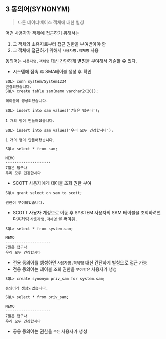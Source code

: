 ## 3 동의어(SYNONYM)
> 다른 데이터베이스 객체에 대한 별칭

어떤 사용자가 객체에 접근하기 위해서는
1. 그 객체의 소유자로부터 접근 권한을 부여받아야 함
2. 그 객체에 접근하기 위해서 `사용자명.객체명` 사용

동의어는 `사용자명.객체명` 대신 간단하게 별칭을 부여해서 기술할 수 있다.

- 시스템에 접속 후 SMA테이블 생성 후 확인
```
SQL> conn system/System1234
연결되었습니다.
SQL> create table sam(memo varchar2(20));

테이블이 생성되었습니다.

SQL> insert into sam values('7월은 덥구나');

1 개의 행이 만들어졌습니다.

SQL> insert into sam values('우리 모두 건강합시다');

1 개의 행이 만들어졌습니다.

SQL> select * from sam;

MEMO
--------------------
7월은 덥구나
우리 모두 건강합시다
```

- SCOTT 사용자에게 테이블 조회 권한 부여
```
SQL> grant select on sam to scott;

권한이 부여되었습니다.
```

- SCOTT 사용자 계정으로 이동 후 SYSTEM 사용자의 SAM 테이블을 조회하려면 다음처럼  `사용자명.객체명` 을 써야됨.
```
SQL> select * from system.sam;

MEMO
--------------------
7월은 덥구나
우리 모두 건강합시다
```

- 전용 동의어를 생성하면  `사용자명.객체명` 대신 간단하게 별칭으로 접근 가능
- 전용 동의어는 테이블 조회 권한을 `부여받은` 사용자가 생성
```
SQL> create synonym priv_sam for system.sam;

동의어가 생성되었습니다.

SQL> select * from priv_sam;

MEMO
--------------------
7월은 덥구나
우리 모두 건강합시다
```

- 공용 동의어는 권한을 `주는` 사용자가 생성